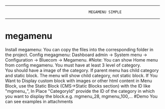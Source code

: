 -------------------------------------------------------------------------------------------------------
                                          MEGAMENU SIMPLE
-------------------------------------------------------------------------------------------------------
# megamenu
Install megamenu: You can copy the files into the corresponding folder in the project. 
Config megagmenu: Dashboard admin -> System menu -> Configuration -> Bluecom -> Megamenu.
#Note:
You can show Home menu from config megamenu. 
You must have at least 3 level of category.  
You should have a image of the category. 
If parent menu has child category and static block. The menu will show child category, not static block.
If You Want to Display custom block with images or other html content in Menu Block, use the Static Block (CMS->Static Blocks section) with the ID like "mgmenu_<CategoryId>", In Place "CategoryId" provide the ID of the category in which you want to display the block.e.g. mgmenu_28, mgmenu_100,...
#Demo
You can see examples in attachments

